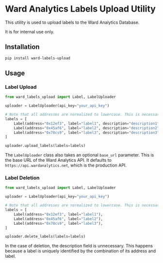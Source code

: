 # Ward Analytics Labels Upload Utility

This utility is used to upload labels to the Ward Analytics Database.

It is for internal use only.

## Installation

```bash
pip install ward-labels-upload
```

## Usage

### Label Upload

```python
from ward_labels_upload import Label, LabelUploader

uploader = LabelUploader(api_key="your_api_key")

# Note that all addresses are normalized to lowercase. This is necessary for blockchains suck as Ethereum.
labels = [
    Label(address="0x12ef3", label="label1", description="description1"),
    Label(address="0x45af6", label="label2", description="description2"),
    Label(address="0x78cs9", label="label3", description="description3"),
]

uploader.upload_labels(labels=labels)
```
The `LabelUploader` class also takes an optional `base_url` parameter. This is the base URL of the Ward Analytics API. It defaults to `https://api.wardanalytics.net`, which is the production API.

### Label Deletion

```python
from ward_labels_upload import Label, LabelUploader

uploader = LabelUploader(api_key="your_api_key")

# Note that all addresses are normalized to lowercase. This is necessary for blockchains suck as Ethereum.
labels = [
    Label(address="0x12ef3", label="label1"),
    Label(address="0x45af6", label="label2"),
    Label(address="0x78cs9", label="label3"),
]

uploader.delete_labels(labels=labels)
```
In the case of deletion, the description field is unnecessary. This happens because a label is uniquely identified by the combination of its address and label.